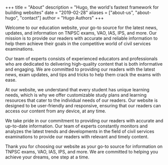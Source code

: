 +++
title = "About"
description = "Hugo, the world's fastest framework for building websites"
date = "2019-02-28"
aliases = ["about-us", "about-hugo", "contact"]
author = "Hugo Authors"
+++

Welcome to our education website, your go-to source for the latest news, updates, and information on TNPSC exams, VAO, IAS, IPS, and more. Our mission is to provide our readers with accurate and reliable information to help them achieve their goals in the competitive world of civil services examinations.

Our team of experts consists of experienced educators and professionals who are dedicated to delivering high-quality content that is both informative and engaging. We are committed to providing our readers with the latest news, exam updates, and tips and tricks to help them crack the exams with ease.

At our website, we understand that every student has unique learning needs, which is why we offer customizable study plans and learning resources that cater to the individual needs of our readers. Our website is designed to be user-friendly and responsive, ensuring that our readers can access our content from any device, at any time.

We take pride in our commitment to providing our readers with accurate and up-to-date information. Our team of experts constantly monitors and analyzes the latest trends and developments in the field of civil services examinations to provide our readers with relevant and timely content.

Thank you for choosing our website as your go-to source for information on TNPSC exams, VAO, IAS, IPS, and more. We are committed to helping you achieve your dreams, one step at a time.